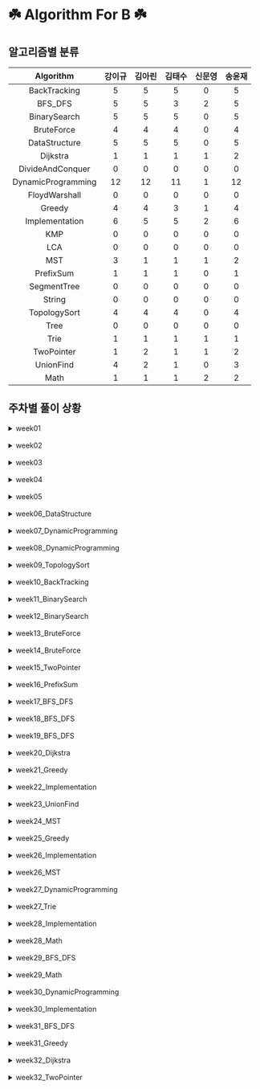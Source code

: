 # ☘️ Algorithm For B ☘️
## 알고리즘별 분류 
| Algorithm | 강이규 | 김아린 | 김태수 | 신문영 | 송윤재 | 
| :--: | :--: | :--: | :--: | :--: | :--: |
 | BackTracking | 5 | 5 | 5 | 0 | 5 | 
 | BFS_DFS | 5 | 5 | 3 | 2 | 5 | 
 | BinarySearch | 5 | 5 | 5 | 0 | 5 | 
 | BruteForce | 4 | 4 | 4 | 0 | 4 | 
 | DataStructure | 5 | 5 | 5 | 0 | 5 | 
 | Dijkstra | 1 | 1 | 1 | 1 | 2 | 
 | DivideAndConquer | 0 | 0 | 0 | 0 | 0 | 
 | DynamicProgramming | 12 | 12 | 11 | 1 | 12 | 
 | FloydWarshall | 0 | 0 | 0 | 0 | 0 | 
 | Greedy | 4 | 4 | 3 | 1 | 4 | 
 | Implementation | 6 | 5 | 5 | 2 | 6 | 
 | KMP | 0 | 0 | 0 | 0 | 0 | 
 | LCA | 0 | 0 | 0 | 0 | 0 | 
 | MST | 3 | 1 | 1 | 1 | 2 | 
 | PrefixSum | 1 | 1 | 1 | 0 | 1 | 
 | SegmentTree | 0 | 0 | 0 | 0 | 0 | 
 | String | 0 | 0 | 0 | 0 | 0 | 
 | TopologySort | 4 | 4 | 4 | 0 | 4 | 
 | Tree | 0 | 0 | 0 | 0 | 0 | 
 | Trie | 1 | 1 | 1 | 1 | 1 | 
 | TwoPointer | 1 | 2 | 1 | 1 | 2 | 
 | UnionFind | 4 | 2 | 1 | 0 | 3 | 
 | Math | 1 | 1 | 1 | 2 | 2 | 
## 주차별 풀이 상황 

<details>
<summary>
week01
</summary>
<div markdown="1">

 | 문제 | 강이규 | 김아린 | 김태수 | 신문영 | 송윤재 | 
| :--: | :--: | :--: | :--: | :--: | :--: |
 | 문제집 | ✔️ | ✔️ | ✔️ | ❌ | ✔️ | 
 | 치즈 | ✔️ | ✔️ | ✔️ | ❌ | ✔️ | 
 | 색상환 | ✔️ | ✔️ | ✔️ | ❌ | ✔️ | 
 | 피자굽기 | ✔️ | ✔️ | ✔️ | ❌ | ✔️ | 
</div></details>
<br>
<details>
<summary>
week02
</summary>
<div markdown="1">

 | 문제 | 강이규 | 김아린 | 김태수 | 신문영 | 송윤재 | 
| :--: | :--: | :--: | :--: | :--: | :--: |
 | 이중우선순위큐 | ✔️ | ✔️ | ✔️ | ❌ | ✔️ | 
 | 크게만들기 | ✔️ | ✔️ | ✔️ | ❌ | ✔️ | 
 | 이진검색트리 | ✔️ | ✔️ | ✔️ | ❌ | ✔️ | 
 | 비숍 | ✔️ | ✔️ | ✔️ | ❌ | ✔️ | 
</div></details>
<br>
<details>
<summary>
week03
</summary>
<div markdown="1">

 | 문제 | 강이규 | 김아린 | 김태수 | 신문영 | 송윤재 | 
| :--: | :--: | :--: | :--: | :--: | :--: |
 | 같이눈사람만들래 | ✔️ | ✔️ | ✔️ | ❌ | ✔️ | 
 | 세수의합 | ✔️ | ✔️ | ✔️ | ❌ | ✔️ | 
 | 트리의순회 | ✔️ | ✔️ | ✔️ | ❌ | ✔️ | 
 | 철로 | ✔️ | ✔️ | ✔️ | ❌ | ✔️ | 
</div></details>
<br>
<details>
<summary>
week04
</summary>
<div markdown="1">

 | 문제 | 강이규 | 김아린 | 김태수 | 신문영 | 송윤재 | 
| :--: | :--: | :--: | :--: | :--: | :--: |
 | 귀농 | ✔️ | ✔️ | ✔️ | ❌ | ✔️ | 
 | 색종이3 | ✔️ | ✔️ | ✔️ | ❌ | ✔️ | 
 | 직사각형으로나누기 | ✔️ | ✔️ | ✔️ | ❌ | ✔️ | 
 | 최대공약수하나빼기 | ✔️ | ✔️ | ✔️ | ❌ | ✔️ | 
</div></details>
<br>
<details>
<summary>
week05
</summary>
<div markdown="1">

 | 문제 | 강이규 | 김아린 | 김태수 | 신문영 | 송윤재 | 
| :--: | :--: | :--: | :--: | :--: | :--: |
 | 트리와쿼리 | ✔️ | ✔️ | ✔️ | ❌ | ✔️ | 
 | ㄷㄷㄷㅈ | ✔️ | ✔️ | ✔️ | ❌ | ✔️ | 
 | 뉴스전하기 | ✔️ | ✔️ | ✔️ | ❌ | ✔️ | 
 | 트리의지름 | ✔️ | ✔️ | ✔️ | ❌ | ✔️ | 
</div></details>
<br>
<details>
<summary>
week06_DataStructure
</summary>
<div markdown="1">

 | 문제 | 강이규 | 김아린 | 김태수 | 신문영 | 송윤재 | 
| :--: | :--: | :--: | :--: | :--: | :--: |
 | 문제추천시스템Version1 | ✔️ | ✔️ | ✔️ | ❌ | ✔️ | 
 | 싸지방에간준하 | ✔️ | ✔️ | ✔️ | ❌ | ✔️ | 
 | 오아시스재결합 | ✔️ | ✔️ | ✔️ | ❌ | ✔️ | 
 | AC | ✔️ | ✔️ | ✔️ | ❌ | ✔️ | 
 | 중앙값구하기 | ✔️ | ✔️ | ✔️ | ❌ | ✔️ | 
</div></details>
<br>
<details>
<summary>
week07_DynamicProgramming
</summary>
<div markdown="1">

 | 문제 | 강이규 | 김아린 | 김태수 | 신문영 | 송윤재 | 
| :--: | :--: | :--: | :--: | :--: | :--: |
 | 가장긴증가하는부분수열2 | ✔️ | ✔️ | ✔️ | ❌ | ✔️ | 
 | 양팔저울 | ✔️ | ✔️ | ✔️ | ❌ | ✔️ | 
 | RGB거리2 | ✔️ | ✔️ | ✔️ | ❌ | ✔️ | 
 | Ezreal여눈부터가네ㅈㅈ | ✔️ | ✔️ | ✔️ | ❌ | ✔️ | 
 | 트리의독립집합 | ✔️ | ✔️ | ✔️ | ❌ | ✔️ | 
</div></details>
<br>
<details>
<summary>
week08_DynamicProgramming
</summary>
<div markdown="1">

 | 문제 | 강이규 | 김아린 | 김태수 | 신문영 | 송윤재 | 
| :--: | :--: | :--: | :--: | :--: | :--: |
 | N포커 | ✔️ | ✔️ | ✔️ | ❌ | ✔️ | 
 | 암호코드 | ✔️ | ✔️ | ✔️ | ❌ | ✔️ | 
 | ACMCraft | ✔️ | ✔️ | ✔️ | ❌ | ✔️ | 
 | 함께블록쌓기 | ✔️ | ✔️ | ✔️ | ❌ | ✔️ | 
 | 햄최몇 | ✔️ | ✔️ | ✔️ | ❌ | ✔️ | 
</div></details>
<br>
<details>
<summary>
week09_TopologySort
</summary>
<div markdown="1">

 | 문제 | 강이규 | 김아린 | 김태수 | 신문영 | 송윤재 | 
| :--: | :--: | :--: | :--: | :--: | :--: |
 | 음악프로그램 | ✔️ | ✔️ | ✔️ | ❌ | ✔️ | 
 | 선수과목 | ✔️ | ✔️ | ✔️ | ❌ | ✔️ | 
 | 클레어와물약 | ✔️ | ✔️ | ✔️ | ❌ | ✔️ | 
 | 작업 | ✔️ | ✔️ | ✔️ | ❌ | ✔️ | 
</div></details>
<br>
<details>
<summary>
week10_BackTracking
</summary>
<div markdown="1">

 | 문제 | 강이규 | 김아린 | 김태수 | 신문영 | 송윤재 | 
| :--: | :--: | :--: | :--: | :--: | :--: |
 | 2048Easy | ❌ | ❌ | ✔️ | ❌ | ✔️ | 
 | 괄호추가하기2 | ✔️ | ✔️ | ✔️ | ❌ | ✔️ | 
 | 넴모넴모Easy | ✔️ | ✔️ | ✔️ | ❌ | ✔️ | 
 | 사다리조작 | ✔️ | ✔️ | ✔️ | ❌ | ✔️ | 
 | 2048easy | ✔️ | ✔️ | ❌ | ❌ | ❌ | 
 | 무기공학 | ✔️ | ✔️ | ✔️ | ❌ | ✔️ | 
</div></details>
<br>
<details>
<summary>
week11_BinarySearch
</summary>
<div markdown="1">

 | 문제 | 강이규 | 김아린 | 김태수 | 신문영 | 송윤재 | 
| :--: | :--: | :--: | :--: | :--: | :--: |
 | 공유기설치 | ✔️ | ✔️ | ✔️ | ❌ | ✔️ | 
 | 냅색문제 | ✔️ | ✔️ | ✔️ | ❌ | ✔️ | 
 | 두배열의합 | ✔️ | ✔️ | ✔️ | ❌ | ✔️ | 
</div></details>
<br>
<details>
<summary>
week12_BinarySearch
</summary>
<div markdown="1">

 | 문제 | 강이규 | 김아린 | 김태수 | 신문영 | 송윤재 | 
| :--: | :--: | :--: | :--: | :--: | :--: |
 | 메탈 | ✔️ | ✔️ | ✔️ | ❌ | ✔️ | 
 | 세용액 | ✔️ | ✔️ | ✔️ | ❌ | ✔️ | 
</div></details>
<br>
<details>
<summary>
week13_BruteForce
</summary>
<div markdown="1">

 | 문제 | 강이규 | 김아린 | 김태수 | 신문영 | 송윤재 | 
| :--: | :--: | :--: | :--: | :--: | :--: |
 | 종이조각 | ✔️ | ✔️ | ✔️ | ❌ | ✔️ | 
 | 동전뒤집기 | ✔️ | ✔️ | ✔️ | ❌ | ✔️ | 
</div></details>
<br>
<details>
<summary>
week14_BruteForce
</summary>
<div markdown="1">

 | 문제 | 강이규 | 김아린 | 김태수 | 신문영 | 송윤재 | 
| :--: | :--: | :--: | :--: | :--: | :--: |
 | 괄호추가하기 | ✔️ | ✔️ | ✔️ | ❌ | ✔️ | 
 | 연산최대로 | ✔️ | ✔️ | ✔️ | ❌ | ✔️ | 
</div></details>
<br>
<details>
<summary>
week15_TwoPointer
</summary>
<div markdown="1">

 | 문제 | 강이규 | 김아린 | 김태수 | 신문영 | 송윤재 | 
| :--: | :--: | :--: | :--: | :--: | :--: |
 | 보석쇼핑 | ✔️ | ✔️ | ✔️ | ❌ | ✔️ | 
</div></details>
<br>
<details>
<summary>
week16_PrefixSum
</summary>
<div markdown="1">

 | 문제 | 강이규 | 김아린 | 김태수 | 신문영 | 송윤재 | 
| :--: | :--: | :--: | :--: | :--: | :--: |
 | 파괴되지않은건물 | ✔️ | ✔️ | ✔️ | ❌ | ✔️ | 
 | 거리두기확인하기 | ❌ | ❌ | ❌ | ❌ | ❌ | 
</div></details>
<br>
<details>
<summary>
week17_BFS_DFS
</summary>
<div markdown="1">

 | 문제 | 강이규 | 김아린 | 김태수 | 신문영 | 송윤재 | 
| :--: | :--: | :--: | :--: | :--: | :--: |
 | 거리두기확인하기 | ✔️ | ✔️ | ✔️ | ❌ | ✔️ | 
</div></details>
<br>
<details>
<summary>
week18_BFS_DFS
</summary>
<div markdown="1">

 | 문제 | 강이규 | 김아린 | 김태수 | 신문영 | 송윤재 | 
| :--: | :--: | :--: | :--: | :--: | :--: |
 | 도넛과막대그래프 | ✔️ | ✔️ | ✔️ | ❌ | ✔️ | 
</div></details>
<br>
<details>
<summary>
week19_BFS_DFS
</summary>
<div markdown="1">

 | 문제 | 강이규 | 김아린 | 김태수 | 신문영 | 송윤재 | 
| :--: | :--: | :--: | :--: | :--: | :--: |
 | 외벽점검 | ✔️ | ✔️ | ✔️ | ✔️ | ✔️ | 
</div></details>
<br>
<details>
<summary>
week20_Dijkstra
</summary>
<div markdown="1">

 | 문제 | 강이규 | 김아린 | 김태수 | 신문영 | 송윤재 | 
| :--: | :--: | :--: | :--: | :--: | :--: |
 | 택시합승요금 | ✔️ | ❌ | ✔️ | ❌ | ✔️ | 
</div></details>
<br>
<details>
<summary>
week21_Greedy
</summary>
<div markdown="1">

 | 문제 | 강이규 | 김아린 | 김태수 | 신문영 | 송윤재 | 
| :--: | :--: | :--: | :--: | :--: | :--: |
 | 보석도둑 | ✔️ | ✔️ | ✔️ | ❌ | ✔️ | 
 | 트리 | ✔️ | ✔️ | ✔️ | ❌ | ✔️ | 
</div></details>
<br>
<details>
<summary>
week22_Implementation
</summary>
<div markdown="1">

 | 문제 | 강이규 | 김아린 | 김태수 | 신문영 | 송윤재 | 
| :--: | :--: | :--: | :--: | :--: | :--: |
 | 배열돌리기2 | ✔️ | ✔️ | ✔️ | ❌ | ✔️ | 
 | 구슬탈출2 | ✔️ | ❌ | ✔️ | ❌ | ✔️ | 
 | 숨바꼭질2 | ✔️ | ✔️ | ✔️ | ❌ | ✔️ | 
</div></details>
<br>
<details>
<summary>
week23_UnionFind
</summary>
<div markdown="1">

 | 문제 | 강이규 | 김아린 | 김태수 | 신문영 | 송윤재 | 
| :--: | :--: | :--: | :--: | :--: | :--: |
 | 친구네트워크 | ✔️ | ❌ | ❌ | ❌ | ✔️ | 
 | 친구비 | ✔️ | ✔️ | ❌ | ❌ | ✔️ | 
 | 트리 | ✔️ | ❌ | ✔️ | ❌ | ✔️ | 
 | 집합의표현 | ✔️ | ✔️ | ❌ | ❌ | ❌ | 
 | 친구네트워크 | ❌ | ❌ | ❌ | ❌ | ❌ | 
</div></details>
<br>
<details>
<summary>
week24_MST
</summary>
<div markdown="1">

 | 문제 | 강이규 | 김아린 | 김태수 | 신문영 | 송윤재 | 
| :--: | :--: | :--: | :--: | :--: | :--: |
 | 행성터널 | ✔️ | ❌ | ❌ | ❌ | ✔️ | 
 | 행성연결 | ✔️ | ❌ | ❌ | ❌ | ❌ | 
</div></details>
<br>
<details>
<summary>
week25_Greedy
</summary>
<div markdown="1">

 | 문제 | 강이규 | 김아린 | 김태수 | 신문영 | 송윤재 | 
| :--: | :--: | :--: | :--: | :--: | :--: |
 | 방번호 | ✔️ | ✔️ | ✔️ | ✔️ | ✔️ | 
</div></details>
<br>
<details>
<summary>
week26_Implementation
</summary>
<div markdown="1">

 | 문제 | 강이규 | 김아린 | 김태수 | 신문영 | 송윤재 | 
| :--: | :--: | :--: | :--: | :--: | :--: |
 | 빗물 | ✔️ | ✔️ | ✔️ | ✔️ | ✔️ | 
</div></details>
<br>
<details>
<summary>
week26_MST
</summary>
<div markdown="1">

 | 문제 | 강이규 | 김아린 | 김태수 | 신문영 | 송윤재 | 
| :--: | :--: | :--: | :--: | :--: | :--: |
 | 핑크플로이드 | ✔️ | ✔️ | ✔️ | ✔️ | ✔️ | 
</div></details>
<br>
<details>
<summary>
week27_DynamicProgramming
</summary>
<div markdown="1">

 | 문제 | 강이규 | 김아린 | 김태수 | 신문영 | 송윤재 | 
| :--: | :--: | :--: | :--: | :--: | :--: |
 | 욕심쟁이판다 | ✔️ | ✔️ | ✔️ | ✔️ | ✔️ | 
</div></details>
<br>
<details>
<summary>
week27_Trie
</summary>
<div markdown="1">

 | 문제 | 강이규 | 김아린 | 김태수 | 신문영 | 송윤재 | 
| :--: | :--: | :--: | :--: | :--: | :--: |
 | 개미굴 | ✔️ | ✔️ | ✔️ | ✔️ | ✔️ | 
</div></details>
<br>
<details>
<summary>
week28_Implementation
</summary>
<div markdown="1">

 | 문제 | 강이규 | 김아린 | 김태수 | 신문영 | 송윤재 | 
| :--: | :--: | :--: | :--: | :--: | :--: |
 | 상어중학교 | ✔️ | ✔️ | ✔️ | ✔️ | ✔️ | 
</div></details>
<br>
<details>
<summary>
week28_Math
</summary>
<div markdown="1">

 | 문제 | 강이규 | 김아린 | 김태수 | 신문영 | 송윤재 | 
| :--: | :--: | :--: | :--: | :--: | :--: |
 | 홍준프로그래밍대회 | ✔️ | ✔️ | ✔️ | ✔️ | ✔️ | 
</div></details>
<br>
<details>
<summary>
week29_BFS_DFS
</summary>
<div markdown="1">

 | 문제 | 강이규 | 김아린 | 김태수 | 신문영 | 송윤재 | 
| :--: | :--: | :--: | :--: | :--: | :--: |
 | 페그솔리테어 | ✔️ | ✔️ | ❌ | ✔️ | ✔️ | 
</div></details>
<br>
<details>
<summary>
week29_Math
</summary>
<div markdown="1">

 | 문제 | 강이규 | 김아린 | 김태수 | 신문영 | 송윤재 | 
| :--: | :--: | :--: | :--: | :--: | :--: |
 | 세진이의미팅 | ❌ | ❌ | ❌ | ✔️ | ✔️ | 
</div></details>
<br>
<details>
<summary>
week30_DynamicProgramming
</summary>
<div markdown="1">

 | 문제 | 강이규 | 김아린 | 김태수 | 신문영 | 송윤재 | 
| :--: | :--: | :--: | :--: | :--: | :--: |
 | 앱 | ✔️ | ✔️ | ❌ | ❌ | ✔️ | 
</div></details>
<br>
<details>
<summary>
week30_Implementation
</summary>
<div markdown="1">

 | 문제 | 강이규 | 김아린 | 김태수 | 신문영 | 송윤재 | 
| :--: | :--: | :--: | :--: | :--: | :--: |
 | 드래곤커브 | ✔️ | ✔️ | ❌ | ❌ | ✔️ | 
</div></details>
<br>
<details>
<summary>
week31_BFS_DFS
</summary>
<div markdown="1">

 | 문제 | 강이규 | 김아린 | 김태수 | 신문영 | 송윤재 | 
| :--: | :--: | :--: | :--: | :--: | :--: |
 | 직사각형탈출 | ✔️ | ✔️ | ❌ | ❌ | ✔️ | 
</div></details>
<br>
<details>
<summary>
week31_Greedy
</summary>
<div markdown="1">

 | 문제 | 강이규 | 김아린 | 김태수 | 신문영 | 송윤재 | 
| :--: | :--: | :--: | :--: | :--: | :--: |
 | 행복유치원 | ✔️ | ✔️ | ❌ | ❌ | ✔️ | 
</div></details>
<br>
<details>
<summary>
week32_Dijkstra
</summary>
<div markdown="1">

 | 문제 | 강이규 | 김아린 | 김태수 | 신문영 | 송윤재 | 
| :--: | :--: | :--: | :--: | :--: | :--: |
 | 알고스팟 | ❌ | ✔️ | ❌ | ✔️ | ✔️ | 
</div></details>
<br>
<details>
<summary>
week32_TwoPointer
</summary>
<div markdown="1">

 | 문제 | 강이규 | 김아린 | 김태수 | 신문영 | 송윤재 | 
| :--: | :--: | :--: | :--: | :--: | :--: |
 | 고냥이 | ❌ | ✔️ | ❌ | ✔️ | ✔️ | 
</div></details>
<br>